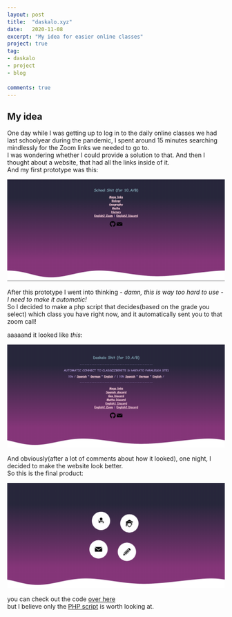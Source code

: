 ```yaml
---
layout: post
title:  "daskalo.xyz"
date:   2020-11-08
excerpt: "My idea for easier online classes"
project: true
tag:
- daskalo
- project
- blog

comments: true
---
```


## My idea
One day while I was getting up to log in to the daily online classes we had last schoolyear during the pandemic, I spent around 15 minutes searching mindlessly for the Zoom links we needed to go to.  
I was wondering whether I could provide a solution to that. And then I thought about a website, that had all the links inside of it.  
And my first prototype was this:  

![the old rendition](/assets/img/posts/daskalo_old.png)


After this prototype I went into thinking - *damn, this is way too hard to use - I need to make it automatic!*  
So I decided to make a php script that decides(based on the grade you select) which class you have right now, and it automatically sent you to that zoom call!  

aaaaand it looked like *this*:  

![the newer rendition](/assets/img/posts/daskalo_auto_old.png)


And obviously(after a lot of comments about how it looked), one night, I decided to make the website look better.  
So this is the final product:

![the newest rendition](/assets/img/posts/daskalo_new.png)


you can check out the code [over here](https://github.com/yamozha/daskalo-xyz)  
but I believe only the [PHP script](https://github.com/yamozha/daskalo-xyz/blob/main/programs/10a/program.php) is worth looking at.
